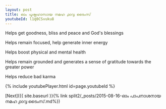 ```yaml
---
layout: post
title: ഓം പുഷ്പഹാസായ നമഹ ൧൦൮ ടൈംസ്
youtubeId: l1q0CSvuku8
---
```

 
 
Helps get goodness, bliss and peace and God's blessings
 
Helps remain focused, help generate inner energy 
 
Helps boost physical and mental health 
 
Helps remain grounded and generates a sense of gratitude towards the greater power 
 
Helps reduce bad karma
 
 
 
 


{% include youtubePlayer.html id=page.youtubeId %}
 
[Next]({{ site.baseurl }}{% link  split2/_posts/2015-08-16-ഓം പാപനാശനായ നമഹ ൧൦൮ ടൈംസ്.md%})
 
